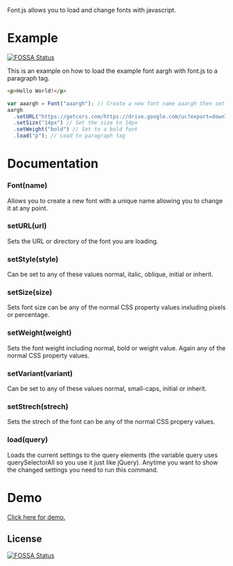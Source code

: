 Font.js allows you to load and change fonts with javascript.

# Example
[![FOSSA Status](https://app.fossa.io/api/projects/git%2Bgithub.com%2Filovecode1%2Ffontjs.svg?type=shield)](https://app.fossa.io/projects/git%2Bgithub.com%2Filovecode1%2Ffontjs?ref=badge_shield)


This is an example on how to load the example font aargh with font.js to a paragraph tag.

```html
<p>Hello World!</p>
```

```javascript
var aaargh = Font("aaargh"); // Create a new font name aaargh then set it to a varable
aargh
  .setURL("https://getcors.com/https://drive.google.com/uc?export=download&id=13d_hq43ld1bEfc5AGMDz51O8jsv7rfcE") // Set Font URL
  .setSize("14px") // Set the size to 14px
  .setWeight("bold") // Set to a bold font
  .load("p"); // Load to paragraph tag
```

# Documentation

### Font(name)

Allows you to create a new font with a unique name allowing you to change it at any point.

### setURL(url)

Sets the URL or directory of the font you are loading.

### setStyle(style)

Can be set to any of these values normal, italic, oblique, initial or inherit.

### setSize(size)

Sets font size can be any of the normal CSS property values inxluding pixels or percentage.

### setWeight(weight)

Sets the font weight including normal, bold or weight value. Again any of the normal CSS property values.

### setVariant(variant)

Can be set to any of these values normal, small-caps, initial or inherit.

### setStrech(strech)

Sets the strech of the font can be any of the normal CSS propery values.

### load(query)

Loads the current settings to the query elements (the variable query uses querySelectorAll so you use it just like jQuery). Anytime you want to show the changed settings you need to run this command.

# Demo

[Click here for demo.](https://ilovecode1.github.io/fontjs)


## License
[![FOSSA Status](https://app.fossa.io/api/projects/git%2Bgithub.com%2Filovecode1%2Ffontjs.svg?type=large)](https://app.fossa.io/projects/git%2Bgithub.com%2Filovecode1%2Ffontjs?ref=badge_large)